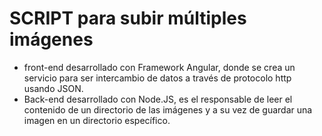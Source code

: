 # SCRIPT para subir múltiples imágenes
- front-end desarrollado con Framework Angular, donde se crea un servicio para ser intercambio de datos a través de protocolo http usando JSON. 
- Back-end desarrollado con Node.JS, es el responsable de leer el contenido de un directorio de las imágenes y a su vez de guardar una imagen en un directorio específico. 